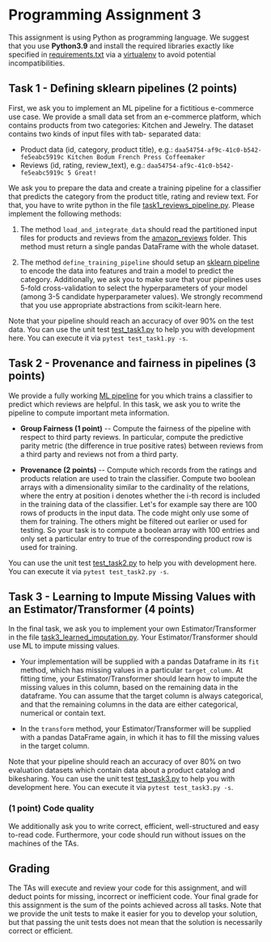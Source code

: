 # Programming Assignment 3

This assignment is using Python as programming language. We suggest that you use **Python3.9** and install the required libraries exactly like specified in [requirements.txt](requirements.txt) via a [virtualenv](https://docs.python.org/3/library/venv.html) to avoid potential incompatibilities.


## Task 1 - Defining sklearn pipelines (2 points)

First, we ask you to implement an ML pipeline for a fictitious e-commerce use case. We provide a small data set from an e-commerce platform, which contains products from two categories: Kitchen and Jewelry. The dataset contains two kinds of input files with tab- separated data:

 * Product data (id, category, product title), e.g.: `daa54754-af9c-41c0-b542-fe5eabc5919c Kitchen Bodum French Press Coffeemaker`
 * Reviews (id, rating, review_text), e.g.: `daa54754-af9c-41c0-b542-fe5eabc5919c 5 Great!`

We ask you to prepare the data and create a training pipeline for a classifier that predicts the category from the product title, rating and review text. For that, you have to write python in the file [task1_reviews_pipeline.py](task1_reviews_pipeline.py). Please implement the following methods:

 1. The method `load_and_integrate_data` should read the partitioned input files for products and reviews from the [amazon_reviews](data/amazon_reviews) folder. This method must return a single pandas DataFrame with the whole dataset.

 1. The method `define_training_pipeline` should setup an [sklearn pipeline](https://scikit-learn.org/stable/modules/generated/sklearn.pipeline.Pipeline.html) to encode the data into features and train a model to predict the category. Additionally, we ask you to make sure that your pipelines uses 5-fold cross-validation to select the hyperparameters of your model (among 3-5 candidate hyperparameter values). We strongly recommend that you use appropriate abstractions from scikit-learn here.

Note that your pipeline should reach an accuracy of over 90% on the test data. You can use the unit test [test_task1.py](blob/main/test_task1.py) to help you with development here. You can execute it via `pytest test_task1.py -s`.


## Task 2 - Provenance and fairness in pipelines (3 points)

We provide a fully working [ML pipeline](task2_provenance_and_fairness.py) for you which trains a classifier to predict which reviews are helpful. In this task, we ask you to write the pipeline to compute important meta information.

 * **Group Fairness (1 point)** -- Compute the fairness of the pipeline with respect to third party reviews. In particular, compute the predictive parity metric (the difference in true positive rates) between reviews from a third party and reviews not from a third party.

 * **Provenance (2 points)** -- Compute which records from the ratings and products relation are used to train the classifier. Compute two boolean arrays with a dimensionality similar to the cardinality of the relations, where the entry at position i denotes whether the i-th record is included in the training data of the classifier. Let's for example say there are 100 rows of products in the input data. The code might only use some of them for training. The others might be filtered out earlier or used for testing.
   So your task is to compute a boolean array with 100 entries and only set a particular entry to true of the corresponding product row is used for training.

You can use the unit test [test_task2.py](test_task2.py) to help you with development here. You can execute it via `pytest test_task2.py -s`.

## Task 3 - Learning to Impute Missing Values with an Estimator/Transformer (4 points)

In the final task, we ask you to implement your own Estimator/Transformer in the file [task3_learned_imputation.py](task3_learned_imputation.py). Your  Estimator/Transformer should use ML to impute missing values. 

 * Your implementation will be supplied with a pandas Dataframe in its `fit` method, which has missing values in a particular `target_column`. At fitting time, your Estimator/Transformer should learn how to impute the missing values in this column, based on the remaining data in the dataframe. You can assume that the target column is always categorical, and that the remaining columns in the data are either categorical, numerical or contain text.

 * In the `transform` method, your Estimator/Transformer will be supplied with a pandas DataFrame again, in which it has to fill the missing values in the target column. 

Note that your pipeline should reach an accuracy of over 80% on two evaluation datasets which contain data about a product catalog and bikesharing. You can use the unit test [test_task3.py](test_task3.py) to help you with development here. You can execute it via `pytest test_task3.py -s`.


### (1 point) Code quality

We additionally ask you to write correct, efficient, well-structured and easy to-read code. Furthermore, your code should run without issues on the machines of the TAs.


## Grading

The TAs will execute and review your code for this assignment, and will deduct points for missing, incorrect or inefficient code. Your final grade for this assignment is the sum of the points achieved across all tasks. Note that we provide the unit tests to make it easier for you to develop your solution, but that passing the unit tests does not mean that the solution is necessarily correct or efficient.
